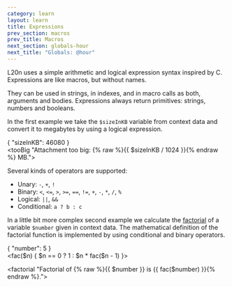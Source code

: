 ```yaml
---
category: learn
layout: learn
title: Expressions
prev_section: macros
prev_title: Macros
next_section: globals-hour
next_title: "Globals: @hour"
---
```


<section class="clearfix">
  <div class="left">
    <p>L20n uses a simple arithmetic and logical expression syntax inspired by C. Expressions are like macros, but without names.</p>
    <p>They can be used in strings, in indexes, and in macro calls as both, arguments and bodies. Expressions always return primitives: strings, numbers and booleans.</p>
    <p>In the first example we take the <code>$sizeInKB</code> variable from context data and convert it to megabytes by using a logical expression.</p>
  </div>
  <div class="right">
    <div class="editor dataEditor height5"
      id="dataEditor1"
      data-source="sourceEditor1"
      data-ctxdata="dataEditor1"
      data-output="output1"
    >{
    "sizeInKB": 46080
}
	</div>
    <div class="editor sourceEditor height5"
      id="sourceEditor1"
      data-source="sourceEditor1"
      data-ctxdata="dataEditor1"
      data-output="output1"
    >&lt;tooBig "Attachment too big:
        {% raw %}{{ $sizeInKB / 1024 }}{% endraw %} MB."&gt;
    </div>
    <dl id="output1">
    </dl>
  </div>
</section>

<section class="clearfix">
	<div class="left">
    <p>Several kinds of operators are supported:</p>
    <ul>
      <li>Unary: <code>-</code>, <code>+</code>, <code>!</code></li>
      <li>Binary: <code>&lt;</code>, <code>&lt;=</code>, <code>></code>, <code>>=</code>, <code>==</code>, <code>!=</code>, <code>+</code>, <code>-</code>, <code>*</code>, <code>/</code>, <code>%</code></li>
      <li>Logical: <code>||</code>, <code>&amp;&amp;</code></li>
      <li>Conditional: <code>a ? b : c</code></li>
    </ul>
		<p>In a little bit more complex second example we calculate the <a href="http://en.wikipedia.org/wiki/Factorial">factorial</a> of a variable <code>$number</code> given in context data. The mathematical definition of the factorial function is implemented by using conditional and binary operators.</p>
	</div>
	<div class="right">
    <div class="editor dataEditor height5"
      id="dataEditor2"
      data-source="sourceEditor2"
      data-ctxdata="dataEditor2"
      data-output="output2"
    >{
    "number": 5
}
    </div>
		<div class="editor sourceEditor height15"
		  id="sourceEditor2"
		  data-source="sourceEditor2"
		  data-ctxdata="dataEditor2"
		  data-output="output2"
    >&lt;fac($n) { $n == 0 ?
        1 :
        $n * fac($n - 1) }&gt;

&lt;factorial "Factorial of {% raw %}{{ $number }}
        is {{ fac($number) }}{% endraw %}."&gt;
		</div>
		<dl id="output2">
		</dl>
	</div>
</section>
